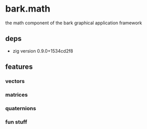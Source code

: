 # bark.math

the math component of the bark graphical application framework

## deps

* zig version 0.9.0+1534cd2f8 

## features

### vectors

### matrices

### quaternions

### fun stuff